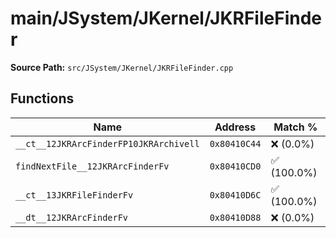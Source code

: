 # main/JSystem/JKernel/JKRFileFinder

**Source Path:** `src/JSystem/JKernel/JKRFileFinder.cpp`

## Functions

| Name | Address | Match % |
|------|---------|---------|
| `__ct__12JKRArcFinderFP10JKRArchivell` | `0x80410C44` | :x: (0.0%) |
| `findNextFile__12JKRArcFinderFv` | `0x80410CD0` | :white_check_mark: (100.0%) |
| `__ct__13JKRFileFinderFv` | `0x80410D6C` | :white_check_mark: (100.0%) |
| `__dt__12JKRArcFinderFv` | `0x80410D88` | :x: (0.0%) |